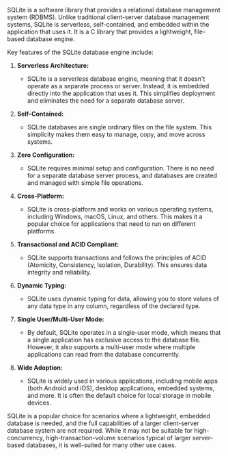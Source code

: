 SQLite is a software library that provides a relational database management system (RDBMS). Unlike traditional client-server database management systems, SQLite is serverless, self-contained, and embedded within the application that uses it. It is a C library that provides a lightweight, file-based database engine.

Key features of the SQLite database engine include:

1. **Serverless Architecture:**
    - SQLite is a serverless database engine, meaning that it doesn't operate as a separate process or server. Instead, it is embedded directly into the application that uses it. This simplifies deployment and eliminates the need for a separate database server.

2. **Self-Contained:**
    - SQLite databases are single ordinary files on the file system. This simplicity makes them easy to manage, copy, and move across systems.

3. **Zero Configuration:**
    - SQLite requires minimal setup and configuration. There is no need for a separate database server process, and databases are created and managed with simple file operations.

4. **Cross-Platform:**
    - SQLite is cross-platform and works on various operating systems, including Windows, macOS, Linux, and others. This makes it a popular choice for applications that need to run on different platforms.

5. **Transactional and ACID Compliant:**
    - SQLite supports transactions and follows the principles of ACID (Atomicity, Consistency, Isolation, Durability). This ensures data integrity and reliability.

6. **Dynamic Typing:**
    - SQLite uses dynamic typing for data, allowing you to store values of any data type in any column, regardless of the declared type.

7. **Single User/Multi-User Mode:**
    - By default, SQLite operates in a single-user mode, which means that a single application has exclusive access to the database file. However, it also supports a multi-user mode where multiple applications can read from the database concurrently.

8. **Wide Adoption:**
    - SQLite is widely used in various applications, including mobile apps (both Android and iOS), desktop applications, embedded systems, and more. It is often the default choice for local storage in mobile devices.

SQLite is a popular choice for scenarios where a lightweight, embedded database is needed, and the full capabilities of a larger client-server database system are not required. While it may not be suitable for high-concurrency, high-transaction-volume scenarios typical of larger server-based databases, it is well-suited for many other use cases.